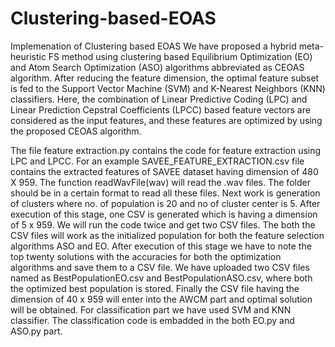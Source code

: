 # Clustering-based-EOAS
Implemenation of Clustering based EOAS 
We have proposed a hybrid meta-heuristic FS method using clustering based Equilibrium Optimization (EO) and Atom Search Optimization (ASO) algorithms abbreviated as CEOAS algorithm. 
After reducing the feature dimension, the optimal feature subset is fed to the Support Vector Machine (SVM) and K-Nearest Neighbors (KNN) classifiers. 
Here, the combination of Linear Predictive Coding (LPC) and Linear Prediction Cepstral Coefficients (LPCC) based feature vectors are considered as the input features, and these features 
are optimized by using the proposed CEOAS algorithm.

The file feature extraction.py contains the code for feature extraction using LPC and LPCC. 
For an example SAVEE_FEATURE_EXTRACTION.csv file contains the extracted features of SAVEE dataset having dimension of 480 X 959. 
The function readWavFile(wav) will read the .wav files. 
The folder should be in a certain format to read all these files. Next work is generation of clusters where no. of population is 20 and no of cluster center is 5. 
After execution of this stage, one CSV is generated which is having a dimension of 5 x 959. 
We will run the code twice and get two CSV files. The both the CSV files will work as the initialized population for both the feature selection algorithms ASO and EO.
After execution of this stage we have to note the top twenty solutions with the accuracies for both the optimization algorithms and save them to a CSV file.
We have uploaded two CSV files named as BestPopulationEO.csv and BestPopulationASO.csv, where both the optimized best population is stored. 
Finally the CSV file having the dimension of 40 x 959 will enter into the AWCM part and optimal solution will be obtained.
For classification part we have used SVM and KNN classifier. The classification code is embadded in the both EO.py and ASO.py part. 
